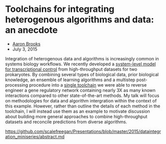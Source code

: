 # Toolchains for integrating heterogenous algorithms and data: an anecdote 

* [Aaron Brooks](http://aaronbrooks.info)
* July 3, 2015

Integration of heterogenous data and algorithms is increasingly common in systems biology workflows. We recently developed a [system-level model for transcriptional control](http://egrin2.systemsbiology.net/) from high-throughput datasets for two prokaryotes. By combining several types of biological data, prior biological knowledge, an ensemble of learning algorithms and a multistep post-processing procedure into a [single toolchain](http://nbviewer.ipython.org/github/baliga-lab/egrin2-tools/blob/master/doc/index.ipynb) we were able to reverse engineer a gene regulatory network containing nearly 3X as many known interactions compared to other state-of-the-art methods. My talk will focus on methodologies for data and algorithm intergration within the context of this example. However, rather than outline the details of each method in the toolchain, I will instead use them as an example to motivate discussion about building more general approaches to combine high-throughput datasets and reconcile predictions from diverse algorithms. 

https://github.com/scalefreegan/Presentations/blob/master/2015/dataintegration_miniseries/abstract.md




